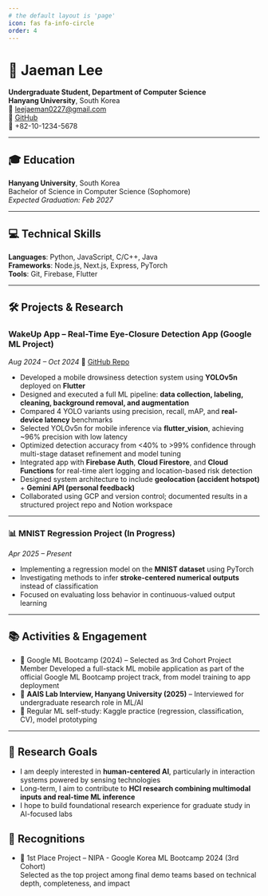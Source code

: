 ```yaml
---
# the default layout is 'page'
icon: fas fa-info-circle
order: 4
---
```


# 👤 Jaeman Lee

**Undergraduate Student, Department of Computer Science**  
**Hanyang University**, South Korea  
📧 leejaeman0227@gmail.com  
📎 [GitHub](https://github.com/Jaemani)  
📱 +82-10-1234-5678  

---

## 🎓 Education

**Hanyang University**, South Korea  
Bachelor of Science in Computer Science (Sophomore)  
_Expected Graduation: Feb 2027_

---

## 💻 Technical Skills

**Languages**: Python, JavaScript, C/C++, Java  
**Frameworks**: Node.js, Next.js, Express, PyTorch  
**Tools**: Git, Firebase, Flutter

---

## 🛠 Projects & Research

### WakeUp App – Real-Time Eye-Closure Detection App (Google ML Project)
_Aug 2024 – Oct 2024_ 🔗 [GitHub Repo](https://github.com/Jaemani/wakeup_app)

- Developed a mobile drowsiness detection system using **YOLOv5n** deployed on **Flutter**  
- Designed and executed a full ML pipeline: **data collection, labeling, cleaning, background removal, and augmentation**  
- Compared 4 YOLO variants using precision, recall, mAP, and **real-device latency** benchmarks  
- Selected YOLOv5n for mobile inference via **flutter_vision**, achieving ~96% precision with low latency
- Optimized detection accuracy from <40% to >99% confidence through multi-stage dataset refinement and model tuning
- Integrated app with **Firebase Auth**, **Cloud Firestore**, and **Cloud Functions** for real-time alert logging and location-based risk detection  
- Designed system architecture to include **geolocation (accident hotspot)** + **Gemini API (personal feedback)**  
- Collaborated using GCP and version control; documented results in a structured project repo and Notion workspace


---

### 📊 MNIST Regression Project (In Progress)  
_Apr 2025 – Present_  
- Implementing a regression model on the **MNIST dataset** using PyTorch  
- Investigating methods to infer **stroke-centered numerical outputs** instead of classification  
- Focused on evaluating loss behavior in continuous-valued output learning  

---

## 📚 Activities & Engagement

- 🧠 Google ML Bootcamp (2024) – Selected as 3rd Cohort Project Member
Developed a full-stack ML mobile application as part of the official Google ML Bootcamp project track, from model training to app deployment  
- 📘 **AAIS Lab Interview, Hanyang University (2025)** – Interviewed for undergraduate research role in ML/AI  
- 🧪 Regular ML self-study: Kaggle practice (regression, classification, CV), model prototyping

---

## 🧭 Research Goals

- I am deeply interested in **human-centered AI**, particularly in interaction systems powered by sensing technologies  
- Long-term, I aim to contribute to **HCI research combining multimodal inputs and real-time ML inference**  
- I hope to build foundational research experience for graduate study in AI-focused labs


## 🏅 Recognitions
- 🏅 1st Place Project – NIPA - Google Korea ML Bootcamp 2024 (3rd Cohort)  
Selected as the top project among final demo teams based on technical depth, completeness, and impact
